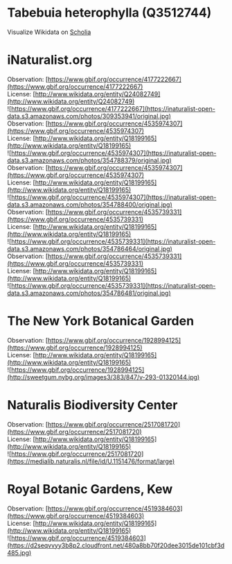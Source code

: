 
Tabebuia heterophylla (Q3512744)
================================
  
Visualize Wikidata on [Scholia](https://scholia.toolforge.org/taxon/Q3512744)
# iNaturalist.org
  
Observation: [https://www.gbif.org/occurrence/4177222667](https://www.gbif.org/occurrence/4177222667)  
License: [http://www.wikidata.org/entity/Q24082749](http://www.wikidata.org/entity/Q24082749)  
![https://www.gbif.org/occurrence/4177222667](https://inaturalist-open-data.s3.amazonaws.com/photos/309353941/original.jpg)  
Observation: [https://www.gbif.org/occurrence/4535974307](https://www.gbif.org/occurrence/4535974307)  
License: [http://www.wikidata.org/entity/Q18199165](http://www.wikidata.org/entity/Q18199165)  
![https://www.gbif.org/occurrence/4535974307](https://inaturalist-open-data.s3.amazonaws.com/photos/354788379/original.jpg)  
Observation: [https://www.gbif.org/occurrence/4535974307](https://www.gbif.org/occurrence/4535974307)  
License: [http://www.wikidata.org/entity/Q18199165](http://www.wikidata.org/entity/Q18199165)  
![https://www.gbif.org/occurrence/4535974307](https://inaturalist-open-data.s3.amazonaws.com/photos/354788400/original.jpg)  
Observation: [https://www.gbif.org/occurrence/4535739331](https://www.gbif.org/occurrence/4535739331)  
License: [http://www.wikidata.org/entity/Q18199165](http://www.wikidata.org/entity/Q18199165)  
![https://www.gbif.org/occurrence/4535739331](https://inaturalist-open-data.s3.amazonaws.com/photos/354786464/original.jpg)  
Observation: [https://www.gbif.org/occurrence/4535739331](https://www.gbif.org/occurrence/4535739331)  
License: [http://www.wikidata.org/entity/Q18199165](http://www.wikidata.org/entity/Q18199165)  
![https://www.gbif.org/occurrence/4535739331](https://inaturalist-open-data.s3.amazonaws.com/photos/354786481/original.jpg)
# The New York Botanical Garden
  
Observation: [https://www.gbif.org/occurrence/1928994125](https://www.gbif.org/occurrence/1928994125)  
License: [http://www.wikidata.org/entity/Q18199165](http://www.wikidata.org/entity/Q18199165)  
![https://www.gbif.org/occurrence/1928994125](http://sweetgum.nybg.org/images3/383/847/v-293-01320144.jpg)
# Naturalis Biodiversity Center
  
Observation: [https://www.gbif.org/occurrence/2517081720](https://www.gbif.org/occurrence/2517081720)  
License: [http://www.wikidata.org/entity/Q18199165](http://www.wikidata.org/entity/Q18199165)  
![https://www.gbif.org/occurrence/2517081720](https://medialib.naturalis.nl/file/id/U.1151476/format/large)
# Royal Botanic Gardens, Kew
  
Observation: [https://www.gbif.org/occurrence/4519384603](https://www.gbif.org/occurrence/4519384603)  
License: [http://www.wikidata.org/entity/Q18199165](http://www.wikidata.org/entity/Q18199165)  
![https://www.gbif.org/occurrence/4519384603](https://d2seqvvyy3b8p2.cloudfront.net/480a8bb70f20dee3015de101cbf3d485.jpg)
